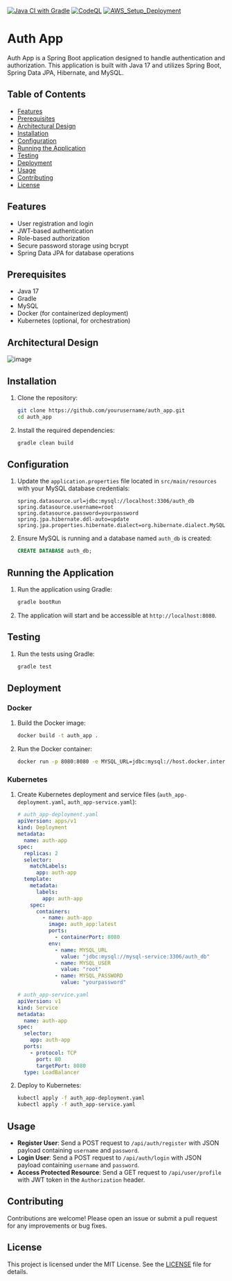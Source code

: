 [![Java CI with Gradle](https://github.com/Amits64/auth_app/actions/workflows/gradle.yml/badge.svg)](https://github.com/Amits64/auth_app/actions/workflows/gradle.yml)
[![CodeQL](https://github.com/Amits64/auth_app/actions/workflows/github-code-scanning/codeql/badge.svg)](https://github.com/Amits64/auth_app/actions/workflows/github-code-scanning/codeql)
[![AWS_Setup_Deployment](https://github.com/Amits64/auth_app/actions/workflows/aws_setup.yaml/badge.svg)](https://github.com/Amits64/auth_app/actions/workflows/aws_setup.yaml)

# Auth App

Auth App is a Spring Boot application designed to handle authentication and authorization. This application is built with Java 17 and utilizes Spring Boot, Spring Data JPA, Hibernate, and MySQL.

## Table of Contents
- [Features](#features)
- [Prerequisites](#prerequisites)
- [Architectural Design](#architectural-design)
- [Installation](#installation)
- [Configuration](#configuration)
- [Running the Application](#running-the-application)
- [Testing](#testing)
- [Deployment](#deployment)
- [Usage](#usage)
- [Contributing](#contributing)
- [License](#license)

## Features
- User registration and login
- JWT-based authentication
- Role-based authorization
- Secure password storage using bcrypt
- Spring Data JPA for database operations

## Prerequisites
- Java 17
- Gradle
- MySQL
- Docker (for containerized deployment)
- Kubernetes (optional, for orchestration)

## Architectural Design
![image](https://github.com/user-attachments/assets/27307442-9d43-4d4b-aa40-c017d2a1132b)


## Installation

1. Clone the repository:
    ```sh
    git clone https://github.com/yourusername/auth_app.git
    cd auth_app
    ```

2. Install the required dependencies:
    ```sh
    gradle clean build
    ```

## Configuration

1. Update the `application.properties` file located in `src/main/resources` with your MySQL database credentials:
    ```properties
    spring.datasource.url=jdbc:mysql://localhost:3306/auth_db
    spring.datasource.username=root
    spring.datasource.password=yourpassword
    spring.jpa.hibernate.ddl-auto=update
    spring.jpa.properties.hibernate.dialect=org.hibernate.dialect.MySQL8Dialect
    ```

2. Ensure MySQL is running and a database named `auth_db` is created:
    ```sql
    CREATE DATABASE auth_db;
    ```

## Running the Application

1. Run the application using Gradle:
    ```sh
    gradle bootRun
    ```

2. The application will start and be accessible at `http://localhost:8080`.

## Testing

1. Run the tests using Gradle:
    ```sh
    gradle test
    ```

## Deployment

### Docker

1. Build the Docker image:
    ```sh
    docker build -t auth_app .
    ```

2. Run the Docker container:
    ```sh
    docker run -p 8080:8080 -e MYSQL_URL=jdbc:mysql://host.docker.internal:3306/auth_db -e MYSQL_USER=root -e MYSQL_PASSWORD=yourpassword auth_app
    ```

### Kubernetes

1. Create Kubernetes deployment and service files (`auth_app-deployment.yaml`, `auth_app-service.yaml`):
    ```yaml
    # auth_app-deployment.yaml
    apiVersion: apps/v1
    kind: Deployment
    metadata:
      name: auth-app
    spec:
      replicas: 2
      selector:
        matchLabels:
          app: auth-app
      template:
        metadata:
          labels:
            app: auth-app
        spec:
          containers:
            - name: auth-app
              image: auth_app:latest
              ports:
                - containerPort: 8080
              env:
                - name: MYSQL_URL
                  value: "jdbc:mysql://mysql-service:3306/auth_db"
                - name: MYSQL_USER
                  value: "root"
                - name: MYSQL_PASSWORD
                  value: "yourpassword"
    ```

    ```yaml
    # auth_app-service.yaml
    apiVersion: v1
    kind: Service
    metadata:
      name: auth-app
    spec:
      selector:
        app: auth-app
      ports:
        - protocol: TCP
          port: 80
          targetPort: 8080
      type: LoadBalancer
    ```

2. Deploy to Kubernetes:
    ```sh
    kubectl apply -f auth_app-deployment.yaml
    kubectl apply -f auth_app-service.yaml
    ```

## Usage
- **Register User**: Send a POST request to `/api/auth/register` with JSON payload containing `username` and `password`.
- **Login User**: Send a POST request to `/api/auth/login` with JSON payload containing `username` and `password`.
- **Access Protected Resource**: Send a GET request to `/api/user/profile` with JWT token in the `Authorization` header.

## Contributing
Contributions are welcome! Please open an issue or submit a pull request for any improvements or bug fixes.

## License
This project is licensed under the MIT License. See the [LICENSE](LICENSE) file for details.
